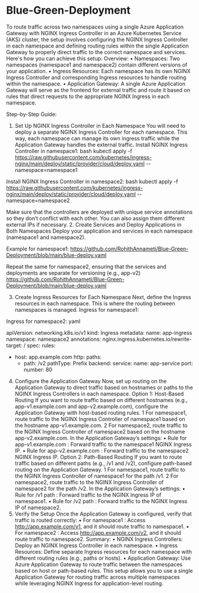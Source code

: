 # Blue-Green-Deployment

To route traffic across two namespaces using a
single Azure Application Gateway
with
NGINX Ingress Controller
in an
Azure Kubernetes Service (AKS)
cluster, the setup involves configuring the
NGINX Ingress Controller
in each namespace and defining routing rules within the single Application Gateway to properly direct traffic to the correct namespace and services.
Here's how you can achieve this setup:
Overview:
• Namespaces: Two namespaces (namespace1 and namespace2) contain different versions of your application.
• Ingress Resources: Each namespace has its own NGINX Ingress Controller and corresponding Ingress resources to handle routing within the namespace.
• Application Gateway: A single Azure Application Gateway will serve as the frontend for external traffic and route it based on rules that direct requests to the appropriate NGINX Ingress in each namespace.

Step-by-Step Guide:
1. Set Up NGINX Ingress Controller in Each Namespace
You will need to deploy a separate
NGINX Ingress Controller
for each namespace. This way, each namespace can manage its own ingress traffic while the Application Gateway handles the external traffic.
Install NGINX Ingress Controller in namespace1:
bash
kubectl apply -f https://raw.githubusercontent.com/kubernetes/ingress-nginx/main/deploy/static/provider/cloud/deploy.yaml --namespace=namespace1

Install NGINX Ingress Controller in namespace2:
bash
kubectl apply -f https://raw.githubusercontent.com/kubernetes/ingress-nginx/main/deploy/static/provider/cloud/deploy.yaml --namespace=namespace2


Make sure that the controllers are deployed with unique service annotations so they don’t conflict with each other. You can also assign them different external IPs if necessary.
2. Create Services and Deploy Applications in Both Namespaces Deploy your application and services in each namespace (namespace1 and namespace2).

Example for namespace1:
https://github.com/RohithAnnameti/Blue-Green-Deployment/blob/main/blue-deploy.yaml

Repeat the same for namespace2, ensuring that the services and deployments are separate for versioning (e.g., app-v2)
https://github.com/RohithAnnameti/Blue-Green-Deployment/blob/main/blue-deploy.yaml

3. Create Ingress Resources for Each Namespace
Next, define the Ingress resources in each namespace. This is where the routing between namespaces is managed.
Ingress for namespace1:



Ingress for namespace2:
yaml

apiVersion:
networking.k8s.io/v1
kind: Ingress
metadata:
 name: app-ingress
 namespace: namespace2
 annotations:
nginx.ingress.kubernetes.io/rewrite-target:
/
spec:
 rules:
 - host:
app.example.com
   http:
     paths:
     - path: /v2
       pathType: Prefix
       backend:
         service:
           name: app-service
           port:
             number: 80


4. Configure the Application Gateway
Now, set up routing on the Application Gateway to direct traffic based on hostnames or paths to the NGINX Ingress Controllers in each namespace.
Option 1: Host-Based Routing
If you want to route traffic based on different hostnames (e.g., app-v1.example.com and app-v2.example.com), configure the Application Gateway with host-based routing rules.
1 For namespace1, route traffic to the NGINX Ingress Controller of namespace1 based on the hostname app-v1.example.com.
2 For namespace2, route traffic to the NGINX Ingress Controller of namespace2 based on the hostname app-v2.example.com.
In the Application Gateway’s settings:
• Rule for app-v1.example.com : Forward traffic to the namespace1 NGINX Ingress IP.
• Rule for app-v2.example.com : Forward traffic to the namespace2 NGINX Ingress IP.
Option 2: Path-Based Routing
If you want to route traffic based on different paths (e.g., /v1 and /v2), configure path-based routing on the Application Gateway.
1 For namespace1, route traffic to the NGINX Ingress Controller of namespace1 for the path /v1.
2 For namespace2, route traffic to the NGINX Ingress Controller of namespace2 for the path /v2.
In the Application Gateway’s settings:
• Rule for /v1 path : Forward traffic to the NGINX Ingress IP of namespace1.
• Rule for /v2 path : Forward traffic to the NGINX Ingress IP of namespace2.
5. Verify the Setup
Once the Application Gateway is configured, verify that traffic is routed correctly:
• For namespace1 : Access http://app.example.com/v1, and it should route traffic to namespace1.
• For namespace2 : Access http://app.example.com/v2, and it should route traffic to namespace2.
Summary:
• NGINX Ingress Controllers: Deploy an NGINX Ingress Controller in each namespace.
• Ingress Resources: Define separate Ingress resources for each namespace with different routing rules (e.g., paths or hosts).
• Application Gateway: Use Azure Application Gateway to route traffic between the namespaces based on host or path-based rules.
This setup allows you to use a single Application Gateway for routing traffic across multiple namespaces while leveraging NGINX Ingress for application-level routing.
